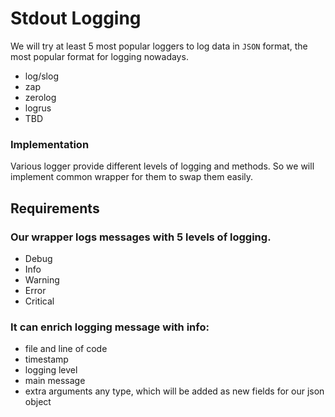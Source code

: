 # Stdout Logging

We will try at least 5 most popular loggers to log data in `JSON` format, the most popular format for logging nowadays.
- log/slog
- zap
- zerolog
- logrus
- TBD

### Implementation
Various logger provide different levels of logging and methods. So we will implement common wrapper for them to swap them easily.

## Requirements
### Our wrapper logs messages with 5 levels of logging.
- Debug
- Info
- Warning
- Error
- Critical

### It can enrich logging message with info:
- file and line of code
- timestamp
- logging level
- main message
- extra arguments any type, which will be added as new fields for our json object
